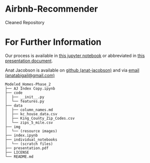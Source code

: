 # Airbnb-Recommender
Cleaned Repository

# For Further Information
Our process is available in [this jupyter notebook](./index.ipynb) or abbreviated in [this presentation document](./presentation.pdf).

Anat Jacobson is available on [github (anat-jacobson)](https://github.com/anat-jacobson) and via [email (anatabigail@gmail.com)](mailto:anatabigail@gmail.com)  


```
Modeled_Homes-Phase_2
├── AJ Index Copy.ipynb
├── code
│  ├── __init__.py
│  └── features.py
├── data
│  ├── column_names.md
│  ├── kc_house_data.csv
│  ├── King_County_Zip_Codes.csv
│  └── zips_5_mile.csv
├── img
│  └── (resource images)
├── index.ipynb
├── individual_notebooks
│  └── (scratch files)
├── presentation.pdf
├── LICENSE
└── README.md
```